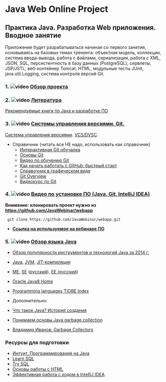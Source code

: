 Java Web Online Project 
===============================
## Практика Java. Разработка Web приложения. Вводное занятие

Приложение будет разрабатываться начиная со первого занятия, основываясь на базовых темах тренинга: объектная модель, коллекции, система ввода-вывода, работа с файлами, сериализация, работа с XML, JSON, SQL, персистентность в базу данных (PostgreSQL), сервлеты, JSP/JSTL, веб-контейнер Tomcat, HTML, модульные тесты JUnit, java.util.Logging, система контроля версий Git.

### 1. ![video](https://cloud.githubusercontent.com/assets/13649199/13672715/06dbc6ce-e6e7-11e5-81a9-04fbddb9e488.png) <a href="https://drive.google.com/open?id=0B9Ye2auQ_NsFUFI0dGh4QjA5U0k" target="_blank">Обзор проекта</a>

### 2. ![video](https://cloud.githubusercontent.com/assets/13649199/13672715/06dbc6ce-e6e7-11e5-81a9-04fbddb9e488.png) <a href="https://drive.google.com/open?id=0B9Ye2auQ_NsFQ3FLZFFyTXhPUUk" target="_blank">Литература</a>

<a href="http://javawebinar.ru/books.html">Рекомендуемые книги по Java и разработке ПО</a>

### 3. ![video](https://cloud.githubusercontent.com/assets/13649199/13672715/06dbc6ce-e6e7-11e5-81a9-04fbddb9e488.png) <a href="https://www.youtube.com/watch?v=zhPH8Vnidw8">Системы управления версиями. Git.</a>

<a href="http://ru.wikipedia.org/wiki/Система_управления_версиями">Система управления версиями</a>. <a
                    href="http://ru.wikipedia.org/wiki/%D0%A1%D0%B8%D1%81%D1%82%D0%B5%D0%BC%D0%B0_%D1%83%D0%BF%D1%80%D0%B0%D0%B2%D0%BB%D0%B5%D0%BD%D0%B8%D1%8F_%D0%B2%D0%B5%D1%80%D1%81%D0%B8%D1%8F%D0%BC%D0%B8#.D0.A0.D0.B0.D1.81.D0.BF.D1.80.D0.B5.D0.B4.D0.B5.D0.BB.D1.91.D0.BD.D0.BD.D1.8B.D0.B5_.D1.81.D0.B8.D1.81.D1.82.D0.B5.D0.BC.D1.8B_.D1.83.D0.BF.D1.80.D0.B0.D0.B2.D0.BB.D0.B5.D0.BD.D0.B8.D1.8F_.D0.B2.D0.B5.D1.80.D1.81.D0.B8.D1.8F.D0.BC.D0.B8">VCS/DVSC</a>.

- Справичник (читать все НЕ надо, использовать как справочник)
  -  <a href="https://try.github.io/levels/1/challenges/1">Интерактивная Git обучалка</a>
  -  <a href="http://githowto.com/ru">Основы Git</a>
  -  <a href="https://www.youtube.com/playlist?list=PLIU76b8Cjem5B3sufBJ_KFTpKkMEvaTQR">Видео по обучению Git</a>
  -  <a href="http://habrahabr.ru/post/125799/">Как начать работать с GitHub: быстрый старт</a>
  -  <a href="http://ndpsoftware.com/git-cheatsheet.html">Справочник в графическом виде</a>
  -  <a href="https://blog.interlinked.org/tutorials/git.html">Git Overview</a>
  -  <a href="http://geekbrains.ru/gitstart">Видеокурс по Git</a>

### 4. ![video](https://cloud.githubusercontent.com/assets/13649199/13672715/06dbc6ce-e6e7-11e5-81a9-04fbddb9e488.png) <a href="http://www.youtube.com/watch?v=stYj2RhjvQ8" target="_blank">Видео по установке ПО (Java, Git, IntelliJ IDEA)</a>

**Внимание: клонировать проект нужно из https://github.com/JavaWebinar/webapp**

     git clone https://github.com/JavaWebinar/webapp.git
     
- **<a href="http://javawebinar.ru/#/soft">Ссылка на используемое на вебинаре ПО</a>**

### 5. ![video](https://cloud.githubusercontent.com/assets/13649199/13672715/06dbc6ce-e6e7-11e5-81a9-04fbddb9e488.png) <a href="https://drive.google.com/open?id=0B9Ye2auQ_NsFeGtUTDNUdVZaQ3M" target="_blank">Обзор языка Java</a>

- <a href="http://zeroturnaround.com/rebellabs/java-tools-and-technologies-landscape-for-2014/">Обзор популярности инструментов и технологий Java за 2014 г.</a>
- <a href="http://ru.wikipedia.org/wiki/Java">Java</a>, <a href="http://ru.wikipedia.org/wiki/Виртуальная_машина_Java">JVM</a>, <a href="http://ru.wikipedia.org/wiki/JIT">JIT-компиляция</a>
- <a href="http://ru.wikipedia.org/wiki/Java_Platform,_Micro_Edition">ME</a>, <a href="http://en.wikipedia.org/wiki/Java_Platform,_Standard_Edition">SE</a> (<a href="http://ru.wikipedia.org/wiki/Java_Platform,_Standard_Edition">русский</a>), <a href="http://en.wikipedia.org/wiki/Java_Platform,_Enterprise_Edition">EE (<a href="http://ru.wikipedia.org/wiki/Java_Platform,_Enterprise_Edition">русский</a>)</a>
- <a href="http://docs.oracle.com/javase/8/docs/index.html">Oracle Java8 Home</a>
- <a href="http://www.tiobe.com/index.php/content/paperinfo/tpci/index.html">Programming languages TIOBE Index</a>

-  Дополнительно:
  - <a href="http://www.intuit.ru/studies/courses/16/16/lecture/27105">Что такое Java? История создания</a>
  - <a href="http://ggenikus.github.io/blog/2014/05/04/gc/">Понимаем основы Java garbage collection</a>
  - <a href="http://www.youtube.com/watch?v=iGRfyhE02lA&list=PLjvY25uoBsUp_V9PnDap_R8g-9vY5hSWF">Владимир Иванов: Garbage Collectors</a>

### Ресурсы для подготовки
-  <a href="http://www.intuit.ru/studies/courses/16/16/info">Интуит. Программирование на Java</a>
-  <a href="https://www.codecademy.com/learn/learn-sql">Learn SQL</a>
-  <a href="http://campus.codeschool.com/courses/try-sql/contents">Try SQL</a>
-  <a href="http://www.intuit.ru/studies/courses/1102/134/info">Основы работы с HTML</a>
-  <a href="http://jeeconf.com/materials/intellij-idea/">Эффективная работа с кодом в IntelliJ IDEA</a>
